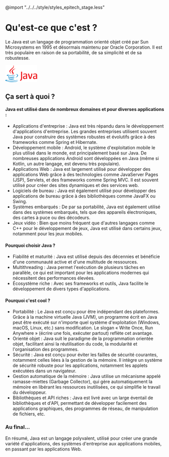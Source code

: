 @import "../../../style/styles_epitech_stage.less"

# Qu'est-ce que c'est ?

Le Java est un langage de programmation orienté objet créé par Sun Microsystems en 1995 et désormais maintenu par Oracle Corporation.  Il est très populaire en raison de sa portabilité, de sa simplicité et de sa robustesse.

<p><img src="../../../assets/images/Doc/Java/Logo.png" alt="Description de l'image" style="margin: auto; width: 20%"></p>

## Ça sert à quoi ?

#### Java est utilisé dans de nombreux domaines et pour diverses applications :

- Applications d'entreprise : Java est très répandu dans le développement d'applications d'entreprise. Les grandes entreprises utilisent souvent Java pour construire des systèmes robustes et évolutifs grâce à des frameworks comme Spring et Hibernate.
- Développement mobile : Android, le système d'exploitation mobile le plus utilisé dans le monde, est principalement basé sur Java. De nombreuses applications Android sont développées en Java (même si Kotlin, un autre langage, est devenu très populaire).
- Applications Web : Java est largement utilisé pour développer des applications Web grâce à des technologies comme JavaServer Pages (JSP), Servlets, et des frameworks comme Spring MVC. Il est souvent utilisé pour créer des sites dynamiques et des services web.
- Logiciels de bureau : Java est également utilisé pour développer des applications de bureau grâce à des bibliothèques comme JavaFX ou Swing.
- Systèmes embarqués : De par sa portabilité, Java est également utilisé dans des systèmes embarqués, tels que des appareils électroniques, des cartes à puce ou des décodeurs.
- Jeux vidéo : Bien que moins fréquent que d'autres langages comme C++ pour le développement de jeux, Java est utilisé dans certains jeux, notamment pour les jeux mobiles.

#### Pourquoi choisir Java ?

- Fiabilité et maturité : Java est utilisé depuis des décennies et bénéficie d'une communauté active et d'une multitude de ressources.
- Multithreading : Java permet l'exécution de plusieurs tâches en parallèle, ce qui est important pour les applications modernes qui nécessitent des performances élevées.
- Écosystème riche : Avec ses frameworks et outils, Java facilite le développement de divers types d'applications.

#### Pourquoi c'est cool ?

- Portabilité : Le Java est conçu pour être indépendant des plateformes. Grâce à la machine virtuelle Java (JVM), un programme écrit en Java peut être exécuté sur n'importe quel système d'exploitation (Windows, macOS, Linux, etc.) sans modification. Le slogan « Write Once, Run Anywhere » (écrire une fois, exécuter partout) reflète cet avantage.
- Orienté objet : Java suit le paradigme de la programmation orientée objet, facilitant ainsi la réutilisation du code, la modularité et l'organisation des programmes.
- Sécurité : Java est conçu pour éviter les failles de sécurité courantes, notamment celles liées à la gestion de la mémoire. Il intègre un système de sécurité robuste pour les applications, notamment les applets exécutées dans un navigateur.
- Gestion automatique de la mémoire : Java utilise un mécanisme appelé ramasse-miettes (Garbage Collector), qui gère automatiquement la mémoire en libérant les ressources inutilisées, ce qui simplifie le travail du développeur.
- Bibliothèques et API riches : Java est livré avec un large éventail de bibliothèques et d'API, permettant de développer facilement des applications graphiques, des programmes de réseau, de manipulation de fichiers, etc.

### Au final...

En résumé, Java est un langage polyvalent, utilisé pour créer une grande variété d'applications, des systèmes d'entreprise aux applications mobiles, en passant par les applications Web.